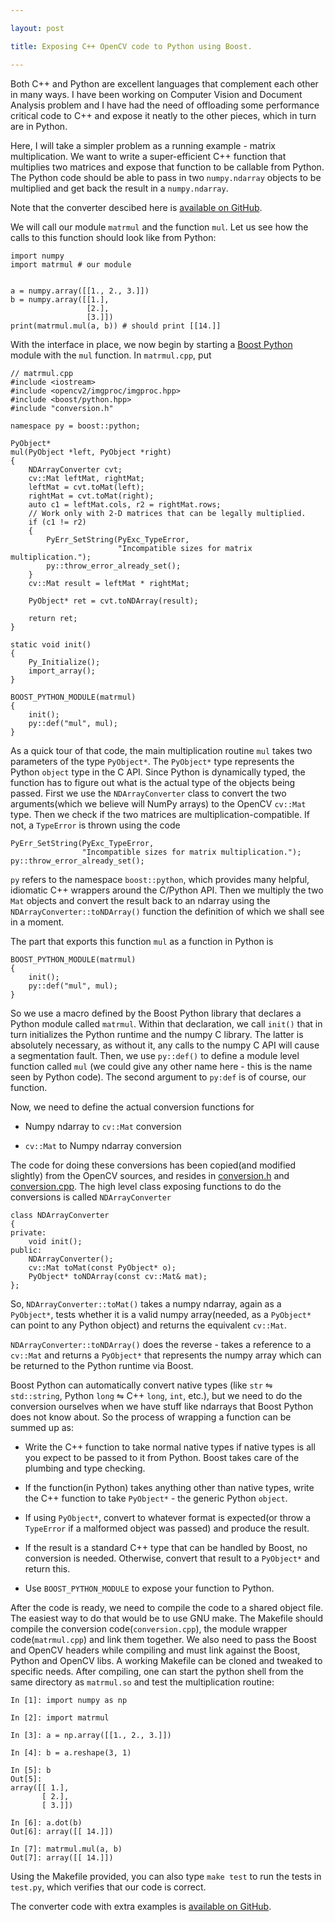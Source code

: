 ```yaml
---

layout: post

title: Exposing C++ OpenCV code to Python using Boost.

---
```



Both C++ and Python are excellent languages that complement each other in many
ways. I have been working on Computer Vision and Document Analysis
problem and I have had the need of offloading some performance critical code to
C++ and expose it neatly to the other pieces, which in turn are in Python.

Here, I will take a simpler problem as a running example - matrix
multiplication. We want to write a super-efficient C++ function that multiplies
two matrices and expose that function to be callable from Python. The Python
code should be able to pass in two ``numpy.ndarray`` objects to be multiplied
and get back the result in a ``numpy.ndarray``.

Note that the converter descibed here is [available on GitHub][1].

We will call our module ``matrmul`` and the function ``mul``. Let us see how
the calls to this function should look like from Python:

    import numpy
    import matrmul # our module


    a = numpy.array([[1., 2., 3.]])
    b = numpy.array([[1.],
                     [2.],
                     [3.]])
    print(matrmul.mul(a, b)) # should print [[14.]]

With the interface in place, we now begin by starting a [Boost Python][2]
module with the ``mul`` function. In ``matrmul.cpp``, put

    // matrmul.cpp
    #include <iostream>
    #include <opencv2/imgproc/imgproc.hpp>
    #include <boost/python.hpp>
    #include "conversion.h"

    namespace py = boost::python;

    PyObject*
    mul(PyObject *left, PyObject *right)
    {
        NDArrayConverter cvt;
        cv::Mat leftMat, rightMat;
        leftMat = cvt.toMat(left);
        rightMat = cvt.toMat(right);
        auto c1 = leftMat.cols, r2 = rightMat.rows;
        // Work only with 2-D matrices that can be legally multiplied.
        if (c1 != r2)
        {
            PyErr_SetString(PyExc_TypeError, 
                            "Incompatible sizes for matrix multiplication.");
            py::throw_error_already_set();
        }
        cv::Mat result = leftMat * rightMat;

        PyObject* ret = cvt.toNDArray(result);

        return ret;
    }

    static void init()
    {
        Py_Initialize();
        import_array();
    }

    BOOST_PYTHON_MODULE(matrmul)
    {
        init();
        py::def("mul", mul);
    }

As a quick tour of that code, the main multiplication routine ``mul`` takes two
parameters of the type ``PyObject*``. The ``PyObject*`` type represents the
Python ``object`` type in the C API. Since Python is dynamically typed, the
function has to figure out what is the actual type of the objects being passed.
First we use the ``NDArrayConverter`` class to convert the two arguments(which
we believe will NumPy arrays) to the OpenCV ``cv::Mat`` type. Then we check if
the two matrices are multiplication-compatible. If not, a ``TypeError`` is
thrown using the code

    PyErr_SetString(PyExc_TypeError, 
                    "Incompatible sizes for matrix multiplication.");
    py::throw_error_already_set();

``py`` refers to the namespace ``boost::python``, which provides many helpful,
idiomatic C++ wrappers around the C/Python API. Then we multiply the two
``Mat`` objects and convert the result back to an ndarray using the
``NDArrayConverter::toNDArray()`` function the definition of which we shall
see in a moment.

The part that exports this function ``mul`` as a function in Python is

    BOOST_PYTHON_MODULE(matrmul)
    {
        init();
        py::def("mul", mul);
    }
    
So we use a macro defined by the Boost Python library that declares a Python
module called ``matrmul``. Within that declaration, we call ``init()`` that
in turn initializes the Python runtime and the numpy C library. The latter is
absolutely necessary, as without it, any calls to the numpy C API will cause
a segmentation fault. Then, we use ``py::def()`` to define a module level
function called ``mul`` (we could give any other name here - this is the name
seen by Python code). The second argument to ``py:def`` is of course, our
function.

Now, we need to define the actual conversion functions for

- Numpy ndarray to ``cv::Mat`` conversion

- ``cv::Mat`` to Numpy ndarray conversion

The code for doing these conversions has been copied(and modified slightly)
from the OpenCV sources, and resides in [conversion.h][3] and [conversion.cpp][4].
The high level class exposing functions to do the conversions is called
``NDArrayConverter``

    class NDArrayConverter
    {
    private:
        void init();
    public:
        NDArrayConverter();
        cv::Mat toMat(const PyObject* o);
        PyObject* toNDArray(const cv::Mat& mat);
    };

So, ``NDArrayConverter::toMat()`` takes a numpy ndarray, again as
a ``PyObject*``, tests whether it is a valid numpy array(needed, as
a ``PyObject*`` can point to any Python object) and returns the equivalent
``cv::Mat``. 

``NDArrayConverter::toNDArray()`` does the reverse - takes a reference to
a ``cv::Mat`` and returns a ``PyObject*`` that represents the numpy array which
can be returned to the Python runtime via Boost.

Boost Python can automatically convert native types (like ``str``
⇋ ``std::string``, Python ``long`` ⇋ C++ ``long``, ``int``, etc.), but we need
to do the conversion ourselves when we have stuff like ndarrays that Boost
Python does not know about. So the process of wrapping a function can be
summed up as:

- Write the C++ function to take normal native types if native types is all
  you expect to be passed to it from Python. Boost takes care of the
  plumbing and type checking. 

- If the function(in Python) takes anything other than native types, write
  the C++ function to take ``PyObject*`` - the generic Python ``object``. 

- If using ``PyObject*``, convert to whatever format is expected(or throw
  a ``TypeError`` if a malformed object was passed) and produce the result.

- If the result is a standard C++ type that can be handled by Boost, no
  conversion is needed. Otherwise, convert that result to a ``PyObject*``
  and return this.

- Use ``BOOST_PYTHON_MODULE`` to expose your function to Python.

After the code is ready, we need to compile the code to a shared object file.
The easiest way to do that would be to use GNU make. The Makefile should
compile the conversion code(``conversion.cpp``), the module wrapper
code(``matrmul.cpp``) and link them together. We also need to pass the Boost
and OpenCV headers while compiling and must link against the Boost, Python and
OpenCV libs. A working Makefile can be cloned  and tweaked to specific needs.
After compiling, one can start the python shell from the same directory as
``matrmul.so`` and test the multiplication routine:

    In [1]: import numpy as np

    In [2]: import matrmul

    In [3]: a = np.array([[1., 2., 3.]])

    In [4]: b = a.reshape(3, 1)

    In [5]: b
    Out[5]: 
    array([[ 1.],
           [ 2.],
           [ 3.]])

    In [6]: a.dot(b)
    Out[6]: array([[ 14.]])

    In [7]: matrmul.mul(a, b)
    Out[7]: array([[ 14.]])

Using the Makefile provided, you can also type ``make test`` to run the tests
in ``test.py``, which verifies that our code is correct. 

The converter code with extra examples is [available on GitHub][1].

[1]: https://github.com/yati-sagade/opencv-ndarray-conversion
[2]: http://www.boost.org/doc/libs/1_53_0/libs/python/doc/index.html
[3]: https://github.com/yati-sagade/opencv-ndarray-conversion/blob/master/conversion.h
[4]: https://github.com/yati-sagade/opencv-ndarray-conversion/blob/master/conversion.cpp

